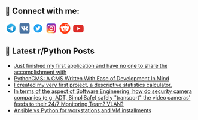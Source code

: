 ## 🔎 Connect with me:
[<img src="https://github.com/bullbesh/bullbesh/blob/main/images/Telegram.png" width="32" height="32" />](https://t.me/bullbesh)
[<img src="https://github.com/bullbesh/bullbesh/blob/main/images/VK.png" width="32" height="32" />](https://vk.com/bullbesh)
[<img src="https://github.com/bullbesh/bullbesh/blob/main/images/Twitter.png" width="32" height="32" />](https://twitter.com/bullbesh1)
[<img src="https://github.com/bullbesh/bullbesh/blob/main/images/Instagram.png" width="32" height="32" />](https://www.instagram.com/bullbesh)
[<img src="https://github.com/bullbesh/bullbesh/blob/main/images/Reddit.png" width="32" height="32" />](https://www.reddit.com/user/bullbesh)
[<img src="https://github.com/bullbesh/bullbesh/blob/main/images/YouTube.png" width="32" height="32" />](https://www.youtube.com/channel/UCtfjRs6uzgq5mfm8S06WTcg)

## 📕 Latest r/Python Posts
<!-- BLOG-POST-LIST:START -->
- [Just finished my first application and have no one to share the accomplishment with](https://www.reddit.com/r/Python/comments/10tdhec/just_finished_my_first_application_and_have_no/)
- [PythonCMS: A CMS Written With Ease of Development In Mind](https://www.reddit.com/r/Python/comments/10td9f2/pythoncms_a_cms_written_with_ease_of_development/)
- [I created my very first project, a descriptive statistics calculator.](https://www.reddit.com/r/Python/comments/10td3vg/i_created_my_very_first_project_a_descriptive/)
- [In terms of the aspect of Software Engineering, how do security camera companies &lpar;e.g. ADT, SimpliSafe&rpar; safely &quot;transport&quot; the video cameras&#39; feeds to their 24/7 Monitoring Team? VLAN?](https://www.reddit.com/r/Python/comments/10tb9pf/in_terms_of_the_aspect_of_software_engineering/)
- [Ansible vs Python for workstations and VM installments](https://www.reddit.com/r/Python/comments/10t7cng/ansible_vs_python_for_workstations_and_vm/)
<!-- BLOG-POST-LIST:END -->
